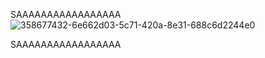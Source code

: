 SAAAAAAAAAAAAAAAAA
![358677432-6e662d03-5c71-420a-8e31-688c6d2244e0](https://github.com/user-attachments/assets/8abd4b21-2f7d-4c79-8ed1-9e479d6b5daf)

SAAAAAAAAAAAAAAAAA

